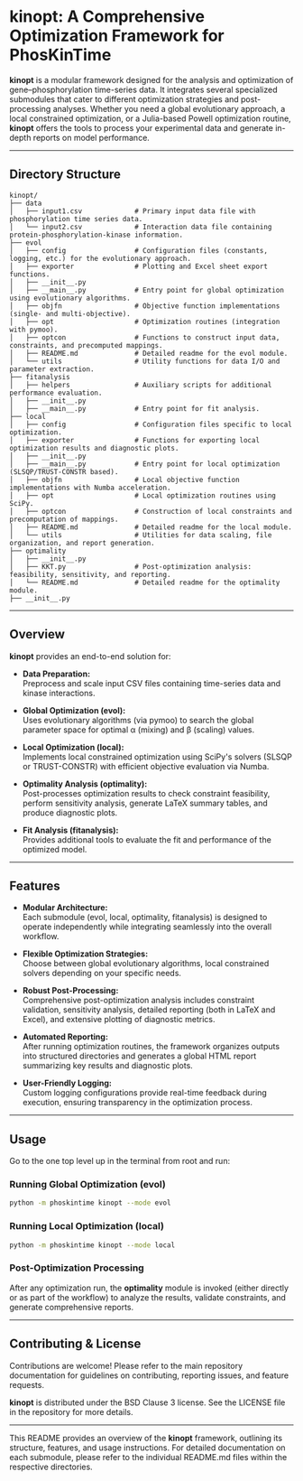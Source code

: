 # kinopt: A Comprehensive Optimization Framework for PhosKinTime

**kinopt** is a modular framework designed for the analysis and optimization of gene–phosphorylation time-series data. It integrates several specialized submodules that cater to different optimization strategies and post-processing analyses. Whether you need a global evolutionary approach, a local constrained optimization, or a Julia-based Powell optimization routine, **kinopt** offers the tools to process your experimental data and generate in-depth reports on model performance.

---

## Directory Structure

```
kinopt/
├── data
│   ├── input1.csv             # Primary input data file with phosphorylation time series data.
│   └── input2.csv             # Interaction data file containing protein-phosphorylation-kinase information.
├── evol
│   ├── config                 # Configuration files (constants, logging, etc.) for the evolutionary approach.
│   ├── exporter               # Plotting and Excel sheet export functions.
│   ├── __init__.py
│   ├── __main__.py            # Entry point for global optimization using evolutionary algorithms.
│   ├── objfn                  # Objective function implementations (single- and multi-objective).
│   ├── opt                    # Optimization routines (integration with pymoo).
│   ├── optcon                 # Functions to construct input data, constraints, and precomputed mappings.
│   ├── README.md              # Detailed readme for the evol module.
│   └── utils                  # Utility functions for data I/O and parameter extraction.
├── fitanalysis
│   ├── helpers                # Auxiliary scripts for additional performance evaluation.
│   ├── __init__.py
│   ├── __main__.py            # Entry point for fit analysis.
├── local
│   ├── config                 # Configuration files specific to local optimization.
│   ├── exporter               # Functions for exporting local optimization results and diagnostic plots.
│   ├── __init__.py
│   ├── __main__.py            # Entry point for local optimization (SLSQP/TRUST-CONSTR based).
│   ├── objfn                  # Local objective function implementations with Numba acceleration.
│   ├── opt                    # Local optimization routines using SciPy.
│   ├── optcon                 # Construction of local constraints and precomputation of mappings.
│   ├── README.md              # Detailed readme for the local module.
│   └── utils                  # Utilities for data scaling, file organization, and report generation.
├── optimality
│   ├── __init__.py
│   ├── KKT.py                 # Post-optimization analysis: feasibility, sensitivity, and reporting.
│   └── README.md              # Detailed readme for the optimality module.
├── __init__.py
```

---

## Overview

**kinopt** provides an end-to-end solution for:

- **Data Preparation:**  
  Preprocess and scale input CSV files containing time-series data and kinase interactions.

- **Global Optimization (evol):**  
  Uses evolutionary algorithms (via pymoo) to search the global parameter space for optimal α (mixing) and β (scaling) values.

- **Local Optimization (local):**  
  Implements local constrained optimization using SciPy's solvers (SLSQP or TRUST-CONSTR) with efficient objective evaluation via Numba.

- **Optimality Analysis (optimality):**  
  Post-processes optimization results to check constraint feasibility, perform sensitivity analysis, generate LaTeX summary tables, and produce diagnostic plots.

- **Fit Analysis (fitanalysis):**  
  Provides additional tools to evaluate the fit and performance of the optimized model.

---

## Features

- **Modular Architecture:**  
  Each submodule (evol, local, optimality, fitanalysis) is designed to operate independently while integrating seamlessly into the overall workflow.

- **Flexible Optimization Strategies:**  
  Choose between global evolutionary algorithms, local constrained solvers depending on your specific needs.

- **Robust Post-Processing:**  
  Comprehensive post-optimization analysis includes constraint validation, sensitivity analysis, detailed reporting (both in LaTeX and Excel), and extensive plotting of diagnostic metrics.

- **Automated Reporting:**  
  After running optimization routines, the framework organizes outputs into structured directories and generates a global HTML report summarizing key results and diagnostic plots.

- **User-Friendly Logging:**  
  Custom logging configurations provide real-time feedback during execution, ensuring transparency in the optimization process.

---

## Usage 
 
Go to the one top level up in the terminal from root and run:

### Running Global Optimization (evol)

```bash
python -m phoskintime kinopt --mode evol
```

### Running Local Optimization (local)

```bash
python -m phoskintime kinopt --mode local
```

### Post-Optimization Processing

After any optimization run, the **optimality** module is invoked (either directly or as part of the workflow) to analyze the results, validate constraints, and generate comprehensive reports.

---

## Contributing & License

Contributions are welcome! Please refer to the main repository documentation for guidelines on contributing, reporting issues, and feature requests.

**kinopt** is distributed under the BSD Clause 3 license. See the LICENSE file in the repository for more details.

---

This README provides an overview of the **kinopt** framework, outlining its structure, features, and usage instructions. For detailed documentation on each submodule, please refer to the individual README.md files within the respective directories.